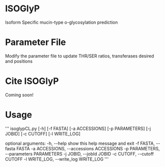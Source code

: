 # ISOGlyP
Isoform Specific mucin-type o-glycosylation prediction

# Parameter File
Modify the parameter file to update THR/SER ratios, transferases desired and positions

# Cite ISOGlyP
Coming soon!

# Usage
'''
isoglypCL.py [-h] [-f FASTA] [-a ACCESSIONS] [-p PARAMETERS] [-j JOBID]
                    [-c CUTOFF] [-l WRITE_LOG]

optional arguments:
  -h, --help            show this help message and exit
  -f FASTA, --fasta FASTA
  -a ACCESSIONS, --accessions ACCESSIONS
  -p PARAMETERS, --parameters PARAMETERS
  -j JOBID, --jobId JOBID
  -c CUTOFF, --cutoff CUTOFF
  -l WRITE_LOG, --write_log WRITE_LOG
'''
